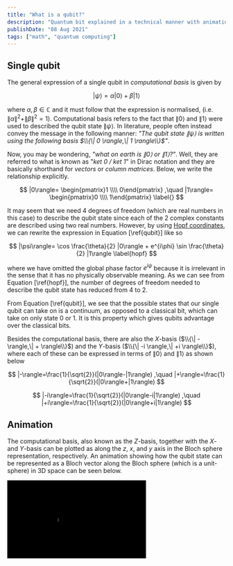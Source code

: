 ```yaml
---
title: "What is a qubit?"
description: "Quantum bit explained in a technical manner with animation"
publishDate: "08 Aug 2021"
tags: ["math", "quantum computing"]
---
```


## Single qubit

The general expression of a single qubit in <i>computational basis</i> is given by

$$ | \psi \rangle = \alpha | 0 \rangle + \beta | 1 \rangle \label{qubit} $$

where $\alpha,\beta\in\mathbb{C}$ and it must follow that the expression is normalised, (i.e. $\|\alpha \|^2 + \| \beta \|^2=1$). Computational basis refers to the fact that $\| 0 \rangle$ and $\| 1 \rangle$ were used to described the qubit state $\| \psi \rangle$. In literature, people often instead convey the message in the following manner: <i>"The qubit state $\| \psi \rangle$ is written using the following basis $\\{\| 0 \rangle,\| 1 \rangle\\}$"</i>.

Now, you may be wondering, <i>"what on earth is $\|0\rangle$ or $\|1\rangle$?"</i>. Well, they are referred to what is known as "<i>ket 0 / ket 1</i>" in Dirac notation and they are basically shorthand for <i>vectors</i> or <i>column matrices</i>. Below, we write the relationship explicitly.

$$
|0\rangle=
\begin{pmatrix}1 \\\\ 0\end{pmatrix}
,\quad
|1\rangle=
\begin{pmatrix}0 \\\\ 1\end{pmatrix} \label{}
$$

It may seem that we need 4 degrees of freedom (which are real numbers in this case) to describe the qubit state since each of the 2 complex constants are described using two real numbers. However, by using <a href="https://en.wikipedia.org/wiki/3-sphere#Hopf_coordinates" target="_blank" rel="noopener noreferrer">Hopf coordinates</a>, we can rewrite the expression in Equation \[\ref{qubit}\] like so

$$
|\psi\rangle=
\cos \frac{\theta}{2} |0\rangle + e^{i\phi} \sin \frac{\theta}{2} |1\rangle \label{hopf}
$$

where we have omitted the global phase factor $e^{i\psi}$ because it is irrelevant in the sense that it has no physically observable meaning. As we can see from Equation \[\ref{hopf}\], the number of degrees of freedom needed to describe the qubit state has reduced from 4 to 2.

From Equation \[\ref{qubit}\], we see that the possible states that our single qubit can take on is a continuum, as opposed to a classical bit, which can take on only state $0$ or $1$. It is this property which gives qubits advantage over the classical bits.

Besides the computational basis, there are also the $X$-basis ($\\{\| - \rangle,\| + \rangle\\}$) and the $Y$-basis ($\\{\| -i \rangle,\| +i \rangle\\}$), where each of these can be expressed in terms of $\|0\rangle$ and $\|1\rangle$ as shown below

$$
|-\rangle=\frac{1}{\sqrt{2}}(|0\rangle-|1\rangle)
,\quad
|+\rangle=\frac{1}{\sqrt{2}}(|0\rangle+|1\rangle)
$$

$$
|-i\rangle=\frac{1}{\sqrt{2}}(|0\rangle-i|1\rangle)
,\quad
|+i\rangle=\frac{1}{\sqrt{2}}(|0\rangle+i|1\rangle)
$$

## Animation

The computational basis, also known as the $Z$-basis, together with the $X$- and $Y$-basis can be plotted as along the $z$, $x$, and $y$ axis in the Bloch sphere representation, respectively. An animation showing how the qubit state can be represented as a Bloch vector along the Bloch sphere (which is a unit-sphere) in 3D space can be seen below.

<!-- <video src="../assets/media/animated/Qubit.mp4" autoplay muted loop></video> -->
<img src="https://raw.githubusercontent.com/bernwo/bernwo/main/assets/Qubit.gif" height="180">
